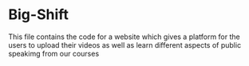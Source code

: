 # Big-Shift
This file contains the code for a website which gives a platform for the users to upload their videos as well as learn different aspects of public speakimg from our courses

